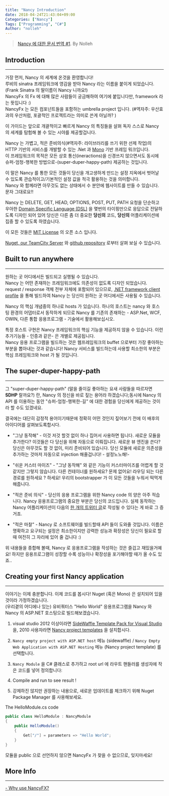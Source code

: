 ```yaml
---
title: "Nancy Introduction"
date: 2018-04-24T21:43:04+09:00
Categories: ["Nancy"]
Tags: ["Programming", "C#"]
Author: "nolleh"
---
```


> [Nancy 에 대한 문서 번역 #1](https://github.com/NancyFx/Nancy/wiki/Introduction). By Nolleh

## Introduction  
---
가장 먼저, Nancy 의 세계에 온것을 환영합니다!  
루비의 sinatra 프레임워크에 영감을 받아 Nancy 라는 이름을 붙이게 되었습니다. (Frank Sinatra 의 딸이름이 Nancy 니까요!)   
NancyFx 의 Fx 에 대해 많은 사람들이 궁금해하여 여기에 붙입니다만, framework 라는 뜻입니다 :)   
NancyFx 는 모든 컴포넌트들을 포함하는 umbrella project 입니다. (#역자주: 우산효과의 우산처럼, 포괄적인 프로젝트라는 의미로 쓴게 아닐까? )  

이 가이드는 앞으로 개괄적이고 빠르게 Nancy 의 특징들을 살펴 독자 스스로 Nancy 의 세계를 탐험해 볼 수 있는 시야를 제공할겁니다.  

Nancy 는 가볍고, 적은 준비의식(#역자주: 라이브러리를 쓰기 위한 선제 작업)의 HTTP 기반의 서비스를 개발할 수 있는 .Net 과 [Mono](http://mono-project.com/) 기반 프레임 워크입니다.  
이 프레임워크의 목적은 모든 상호 통신(ineractions)을 신경쓰지 않으면서도 동시에 슈퍼-엄청-행복한 방법으로-(super-duper-happy-path) 제공하는 것입니다.  

이 말은 Nancy 를 통한 모든 것들이 당신을 개고생하게 만드는 설정 지옥에서 벗어날 수 있도록 관습적이고/기본적인 설정 값을 적극 활용하는 것을 의미합니다.   
Nancy 와 함께라면 아무것도 없는 상태에서 수 분안에 웹사이트를 만들 수 있습니다. 문자 그대로요!!  

Nancy 는 DELETE, GET, HEAD, OPTIONS, POST, PUT, PATH 요청을 단순하고 우아한 [Domain Specific Language (DSL)](http://en.wikipedia.org/wiki/Domain-specific_language) 을 몇번의 타이핑만으로 응답으로 전달하도록 디자인 되어 있어 당신은 다른 좀 더 중요한 **당신의** 코드, **당신의** 어플리케이션에 집중 할 수 있도록 하였습니다.  

이 모든 것들은 [MIT License](http://www.opensource.org/licenses/mit-license.php) 의 오픈 소스 입니다. 

[Nuget, our TeamCity Server](http://teamcity.codebetter.com/project.html?projectId=project112&tab=projectOverview&guest=true) 와 [github repository](http://nancyfx.org/) 로부터 살펴 보실 수 있습니다.  

  

## Built to run anywhere
---
원하는 곳 어디에서든 빌드되고 실행될 수 있습니다.  
Nancy 는 어떤 존재하는 프레임워크에도 의존성이 없도록 디자인 되었습니다.  
request / response 객체 전부 자체에 포함되어 있으므로, [.NET framework client profile](http://msdn.microsoft.com/en-us/library/cc656912.aspx) 을 통해 빌드하여 Nancy 는 당신이 원하는 곳 어디에서든 사용될 수 있습니다.  
  
Nancy 의 핵심 개념중의 하나로 hosts 가 있습니다. 하나의 호스트는 nancy 와 호스팅 환경의 어댑터로서 동작하게 되므로 Nancy 를 기존의 존재하는 - ASP.Net, WCF, OWIN, 다른 통합 응용프로그램 - 기술에서 활용해보십시오.  
  
특정 호스트 구현은 Nancy 프레임워크의 핵심 기능을 제공하지 않을 수 있습니다. 이런 추가기능들 - 인증과 같은- 은 개별로 제공됩니다.  
Nancy 응용 프로그램을 빌드하는 것은 웹프레임워크의 buffet 으로부터 가장 좋아하는 부분을 뽑아내는 것과 같습니다!  Nancy 서비스를 빌드하는데 사용할 최소한의 부분은 핵심 프레임워크와 host 가 될 것입니다.  

## The super-duper-happy-path  
---
그 "super-duper-happy-path" (말을 줄이길 좋아하는 요새 사람들을 따르자면 **SDHP** 랄까요?) 란, Nancy 의 정신을 바로 짚는 용어라 하겠습니다;동시에 Nancy 의 API 를 이용하는 동안 "슈퍼-엄청-행복한-길" 에 대한 경험을 당신에게 제공하는 것이라 할 수도 있겠네요.  

결국에는 대단히 감정적 용어이기때문에 정확히 어떤 것인지 짚어보기 전에 이 배후의 아이디어를 살펴보도록합시다.  

- "그냥 동작해" - 이것 저것 할것 없이 하나 집어서 사용하면 됩니다. 새로운 모듈을 추가한다? 이것들은 다 당신을 위해 자동으로 이뤄집니다. 새로운 뷰 엔진을 쓴다? 당신은 아무것도 할 것 없이, 미리 준비되어 있습니다. 당신 모듈에 새로운 의존성을 추가하는 것마저 자동으로 injection 해줄겁니다! - 설정노노해!- 

- "쉬운 커스터 마이즈" - "그냥 동작해" 와 같은 기능이 커스터마이즈를 어렵게 할 것 같지만 그렇지 않습니다. 다른 컨테이너를 원하세요? 문제 없어요! 라우딩 되는 다른 경로를 원하세요 ? 하세요! 우리의 bootstrapper 가 이 모든 것들을 누워서 떡먹게 해줍니다.  

- "적은 준비 의식" - 당신의 응용 프로그램을 위한 Nancy code 의 양은 아주 적습니다. Nancy 응용프로그램의 중요한 부분은 당신의 코드입니다. 실제 동작하는 Nancy 어플리케이션이 다음의 [한 개의 트위터 글](https://twitter.com/Grumpydev/statuses/83495940048166912)로 작성될 수 있다는 게 바로 그 증거죠.   

- "적은 마찰" - Nancy 로 소프트웨어를 빌드할때 API 들이 도와줄 것입니다. 이름은 명확하고 요구되는 설정은 최소한이지만 강력한 성능과 확장성은 당신이 필요로 할 때 여전히 그 자리에 있어 줄 겁니다 :)

위 내용들을 종합해 볼때, Nancy 로 응용프로그램을 작성하는 것은 즐겁고 재밌을거예요! 하지만 응용프로그램이 성장할 수록 성능이나 확장성을 포기해야할 때가 올 수도 있죠..

## Creating your first Nancy application
---
이야기는 이제 충분합니다. 이제 코드를 봅시다! Nuget (혹은 Mono) 은 설치되어 있을 것이라 가정하겠습니다.  
(우리곁의 어디에나 있는) 유비쿼터스 "Hello World" 응용프로그램을 Nancy 와 Nancy 의 ASP.NET 호스팅으로 빌드해보겠습니다.  
  
1. visual studio 2012 이상이라면 [SideWaffle Template Pack for Visual Studio](http://sidewaffle.com/) 을, 2010 사용자라면 [Nancy project templates](http://visualstudiogallery.msdn.microsoft.com/f1e29f61-4dff-4b1e-a14b-6bd0d307611a) 을 설치합시다. 

2. `Nancy empty project with ASP.NET host` 메뉴 (sidewaffle) / `Nancy Empty Web Application with ASP.NET Hosting` 메뉴 (Nancy project template) 를 선택합니다.

3. `Nancy Module` 을 C# 클래스로 추가하고 root url 에 라우트 핸들러를 생성자에 작은 코드를 넣어 정의합니다:

4. Compile and run to see result ! 

5. 강제하진 않지만 권장하는 내용으로, 새로운 업데이트를 체크하기 위해 Nuget Package Manager 를 사용해보세요.

The HelloModule.cs code

```C#
public class HelloModule : NancyModule
{
    public HelloModule()
    {
        Get["/"] = parameters => "Hello World";
    }
}
```

모듈을 public 으로 선언하지 않으면 NancyFx 가 찾을 수 없으므로, 잊지마세요! 

## More Info
---
[- Why use NancyFX?](http://blog.jonathanchannon.com/2012/12/19/why-use-nancyfx/)
